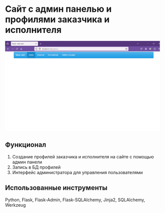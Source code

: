# Сайт с админ панелью и профилями заказчика и исполнителя
![screenshot](https://github.com/exelayam/SiteWithAdmPanel/blob/master/Adm%20Panel.png)
## Функционал
1. Создание профилей заказчика и исполнителя на сайте с помощью админ панели
2. Запись в БД профилей 
3. Интерфейс администратора для управления пользователями
## Использованные инструменты
Python, Flask, Flask-Admin, Flask-SQLAlchemy, Jinja2, SQLAlchemy, Werkzeug
